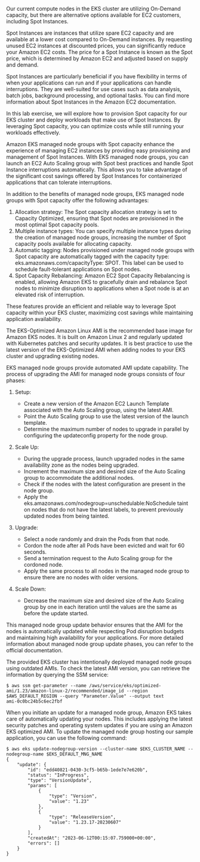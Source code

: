 Our current compute nodes in the EKS cluster are utilizing On-Demand capacity, but there are alternative options available for EC2 customers, including Spot Instances.

Spot Instances are instances that utilize spare EC2 capacity and are available at a lower cost compared to On-Demand instances. By requesting unused EC2 instances at discounted prices, you can significantly reduce your Amazon EC2 costs. The price for a Spot Instance is known as the Spot price, which is determined by Amazon EC2 and adjusted based on supply and demand.

Spot Instances are particularly beneficial if you have flexibility in terms of when your applications can run and if your applications can handle interruptions. They are well-suited for use cases such as data analysis, batch jobs, background processing, and optional tasks. You can find more information about Spot Instances in the Amazon EC2 documentation.

In this lab exercise, we will explore how to provision Spot capacity for our EKS cluster and deploy workloads that make use of Spot Instances. By leveraging Spot capacity, you can optimize costs while still running your workloads effectively.

Amazon EKS managed node groups with Spot capacity enhance the experience of managing EC2 instances by providing easy provisioning and management of Spot Instances. With EKS managed node groups, you can launch an EC2 Auto Scaling group with Spot best practices and handle Spot Instance interruptions automatically. This allows you to take advantage of the significant cost savings offered by Spot Instances for containerized applications that can tolerate interruptions.

In addition to the benefits of managed node groups, EKS managed node groups with Spot capacity offer the following advantages:
1. Allocation strategy: The Spot capacity allocation strategy is set to Capacity Optimized, ensuring that Spot nodes are provisioned in the most optimal Spot capacity pools.
2. Multiple instance types: You can specify multiple instance types during the creation of managed node groups, increasing the number of Spot capacity pools available for allocating capacity.
3. Automatic tagging: Nodes provisioned under managed node groups with Spot capacity are automatically tagged with the capacity type: eks.amazonaws.com/capacityType: SPOT. This label can be used to schedule fault-tolerant applications on Spot nodes.
4. Spot Capacity Rebalancing: Amazon EC2 Spot Capacity Rebalancing is enabled, allowing Amazon EKS to gracefully drain and rebalance Spot nodes to minimize disruption to applications when a Spot node is at an elevated risk of interruption.

These features provide an efficient and reliable way to leverage Spot capacity within your EKS cluster, maximizing cost savings while maintaining application availability.

The EKS-Optimized Amazon Linux AMI is the recommended base image for Amazon EKS nodes. It is built on Amazon Linux 2 and regularly updated with Kubernetes patches and security updates. It is best practice to use the latest version of the EKS-Optimized AMI when adding nodes to your EKS cluster and upgrading existing nodes.

EKS managed node groups provide automated AMI update capability. The process of upgrading the AMI for managed node groups consists of four phases:

1. Setup: 
   - Create a new version of the Amazon EC2 Launch Template associated with the Auto Scaling group, using the latest AMI.
   - Point the Auto Scaling group to use the latest version of the launch template.
   - Determine the maximum number of nodes to upgrade in parallel by configuring the updateconfig property for the node group.

2. Scale Up: 
   - During the upgrade process, launch upgraded nodes in the same availability zone as the nodes being upgraded.
   - Increment the maximum size and desired size of the Auto Scaling group to accommodate the additional nodes.
   - Check if the nodes with the latest configuration are present in the node group.
   - Apply the eks.amazonaws.com/nodegroup=unschedulable:NoSchedule taint on nodes that do not have the latest labels, to prevent previously updated nodes from being tainted.

3. Upgrade: 
   - Select a node randomly and drain the Pods from that node.
   - Cordon the node after all Pods have been evicted and wait for 60 seconds.
   - Send a termination request to the Auto Scaling group for the cordoned node.
   - Apply the same process to all nodes in the managed node group to ensure there are no nodes with older versions.

4. Scale Down: 
   - Decrease the maximum size and desired size of the Auto Scaling group by one in each iteration until the values are the same as before the update started.

This managed node group update behavior ensures that the AMI for the nodes is automatically updated while respecting Pod disruption budgets and maintaining high availability for your applications. For more detailed information about managed node group update phases, you can refer to the official documentation.

The provided EKS cluster has intentionally deployed managed node groups using outdated AMIs. To check the latest AMI version, you can retrieve the information by querying the SSM service:
```
$ aws ssm get-parameter --name /aws/service/eks/optimized-ami/1.23/amazon-linux-2/recommended/image_id --region $AWS_DEFAULT_REGION --query "Parameter.Value" --output text
ami-0c0bc24b5c6ec2fbf
```
When you initiate an update for a managed node group, Amazon EKS takes care of automatically updating your nodes. This includes applying the latest security patches and operating system updates if you are using an Amazon EKS optimized AMI. To update the managed node group hosting our sample application, you can use the following command:
```
$ aws eks update-nodegroup-version --cluster-name $EKS_CLUSTER_NAME --nodegroup-name $EKS_DEFAULT_MNG_NAME
{
    "update": {
        "id": "edd40821-0430-3cf5-b65b-1ede7e7e620b",
        "status": "InProgress",
        "type": "VersionUpdate",
        "params": [
            {
                "type": "Version",
                "value": "1.23"
            },
            {
                "type": "ReleaseVersion",
                "value": "1.23.17-20230607"
            }
        ],
        "createdAt": "2023-06-12T00:15:07.759000+00:00",
        "errors": []
    }
}
```
